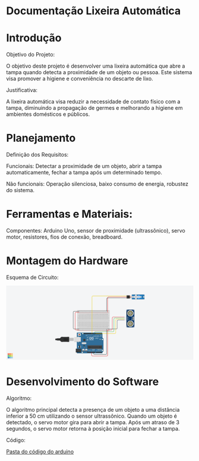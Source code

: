 # Documentação Lixeira Automática

# Introdução

Objetivo do Projeto:

O objetivo deste projeto é desenvolver uma lixeira automática que abre a tampa quando detecta a proximidade de um objeto ou pessoa. Este sistema visa promover a higiene e conveniência no descarte de lixo.

Justificativa:

A lixeira automática visa reduzir a necessidade de contato físico com a tampa, diminuindo a propagação de germes e melhorando a higiene em ambientes domésticos e públicos.

# Planejamento

Definição dos Requisitos:

Funcionais: Detectar a proximidade de um objeto, abrir a tampa automaticamente, fechar a tampa após um determinado tempo.

Não funcionais: Operação silenciosa, baixo consumo de energia, robustez do sistema.

# Ferramentas e Materiais:

Componentes: Arduino Uno, sensor de proximidade (ultrassônico), servo motor, resistores, fios de conexão, breadboard.

# Montagem do Hardware

Esquema de Circuito:

<img src="Lixeira Auto.png" alt="Esquema do Circuito" />

# Desenvolvimento do Software

Algoritmo:

O algoritmo principal detecta a presença de um objeto a uma distância inferior a 50 cm utilizando o sensor ultrassônico. Quando um objeto é detectado, o servo motor gira para abrir a tampa. Após um atraso de 3 segundos, o servo motor retorna à posição inicial para fechar a tampa.

Código:

<a href="Codigo.cpp">Pasta do código do arduino</a>


